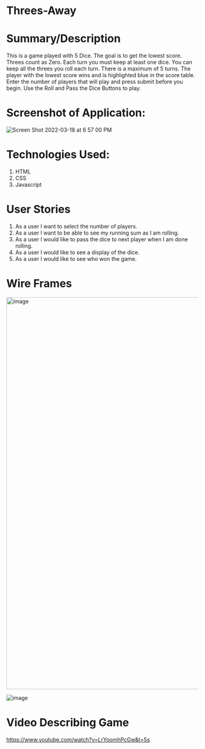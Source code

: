 # Threes-Away


# Summary/Description

This is a game played with 5 Dice. The goal is to get the lowest score. Threes count as Zero. Each turn you must keep at least one dice. You can keep all the threes you roll each turn. There is a maximum of 5 turns. The player with the lowest score wins and is highlighted blue in the score table. Enter the number of players that will play and press submit before you begin. Use the Roll and Pass the Dice Buttons to play. 


# Screenshot of Application: 
![Screen Shot 2022-03-18 at 6 57 00 PM](https://user-images.githubusercontent.com/97326874/159098080-6089689b-026c-4336-a4c7-3d9a6b0f7a4d.png)

# Technologies Used: 

1. HTML
2. CSS
3. Javascript

# User Stories

1. As a user I want to select the number of players.
2. As a user I want to be able to see my running sum as I am rolling.
3. As a user I would like to pass the dice to next player when I am done rolling.
4. As a user I would like to see a display of the dice.
5. As a user I would like to see who won the game. 

# Wire Frames
<img width="1024" alt="image" src="https://user-images.githubusercontent.com/97326874/159099211-e25d3c0b-e602-4f54-9d90-c6dd2deadf14.png">

![image](https://user-images.githubusercontent.com/97326874/159099294-78eebcf7-701b-4968-9503-5aed9a468838.png)


# Video Describing Game

https://www.youtube.com/watch?v=LrYoomhPcGw&t=5s




